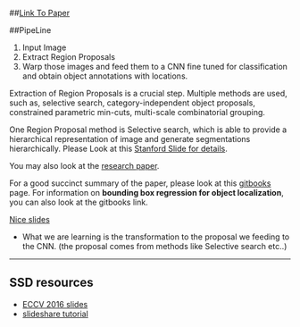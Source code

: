 
##[Link To Paper](https://arxiv.org/pdf/1311.2524.pdf)

##PipeLine
1. Input Image
2. Extract Region Proposals
3. Warp those images and feed them to a CNN fine tuned for classification and obtain object annotations with locations.

Extraction of Region Proposals is a crucial step. Multiple methods are used, such as, selective search,
category-independent object proposals, constrained parametric min-cuts, multi-scale combinatorial grouping.

One Region Proposal method is Selective search, which is able to provide a hierarchical representation of image and generate 
segmentations hierarchically. 
Please Look at this [Stanford Slide for details](http://vision.stanford.edu/teaching/cs231b_spring1415/slides/ssearch_schuyler.pdf).

You may also look at the [research paper](https://ivi.fnwi.uva.nl/isis/publications/2013/UijlingsIJCV2013/UijlingsIJCV2013.pdf).

For a good succinct summary of the paper, please look at this [gitbooks](https://leonardoaraujosantos.gitbooks.io/artificial-inteligence/content/object_localization_and_detection.html) page. For information on 
**bounding box regression for object localization**, you can also look at the gitbooks link.

[Nice slides](http://cvlab.postech.ac.kr/~bhhan/class/cse703r_2016s/csed703r_lecture6.pdf)
 
 - What we are learning is the transformation to the proposal we feeding to the CNN. (the proposal comes from methods like Selective search etc..)

---

## SSD resources

- [ECCV 2016 slides](http://www.cs.unc.edu/%7Ewliu/papers/ssd_eccv2016_slide.pdf)
- [slideshare tutorial](https://www.slideshare.net/xavigiro/ssd-single-shot-multibox-detector)
